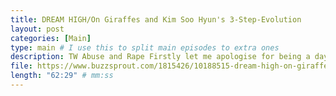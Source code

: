```yaml
---
title: DREAM HIGH/On Giraffes and Kim Soo Hyun's 3-Step-Evolution
layout: post
categories: [Main]
type: main # I use this to split main episodes to extra ones
description: TW Abuse and Rape Firstly let me apologise for being a day late but yesterday, just as I was about to upload this episode, any podcasters worst nightmare happened and everything suddenly got deleted and hours of editing work just disappeared into the ether. After the breakdown that ensued I needed a small break from editing. But thanks to all your support and compassion I managed to edit everything again and so here it is our episode for this week where  Maksu and I are taking a break from all the shiny new kdrama productions and give some well deserved love to a k-drama classic, namely DREAM HIGH! Maksu and I try and (let’s be honest fail) to give a concise overview of the plot and all characters involved, which is to be fair quite an impossible endeavour. Beyond that we discuss problematic power dynamics that are prone to abuse in the creative industries, we discuss activism around body image and Kim Soo Hyun&apos;s 3-Step-Evolution in the drama.Finally there&apos;s a small rant on Prussian cultural imperialism and dialects by me, because why not…Enjoy everyone! 
file: https://www.buzzsprout.com/1815426/10188515-dream-high-on-giraffes-and-kim-soo-hyun-s-3-step-evolution.mp3 #Link to your .mp3 file
length: "62:29" # mm:ss
---
```

